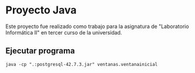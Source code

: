# Proyecto Java

Este proyecto fue realizado como trabajo para la asignatura de "Laboratorio Informática II" en tercer curso de la universidad.


## Ejecutar programa
```
java -cp ".:postgresql-42.7.3.jar" ventanas.ventanainicial
```